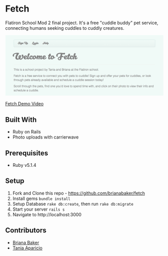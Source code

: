 # Fetch

Flatiron School Mod 2 final project. It's a free "cuddle buddy" pet service, connecting humans seeking cuddles to cuddly creatures. 

![fetch-splash](fetch-splash2.png)

[Fetch Demo Video](https://youtu.be/8c3Kuuif0fQ)

## Built With

* Ruby on Rails 
* Photo uploads with carrierwave

## Prerequisites

* Ruby v5.1.4

## Setup 

1. Fork and Clone this repo - https://github.com/brianabaker/fetch
2. Install gems `bundle install`
3. Setup Database `rake db:create`, then run `rake db:migrate`
4. Start your server `rails s` 
5. Navigate to http://localhost:3000 

## Contributors 
* [Briana Baker](https://github.com/brianabaker/)
* [Tania Aparicio](https://github.com/tanelam)
